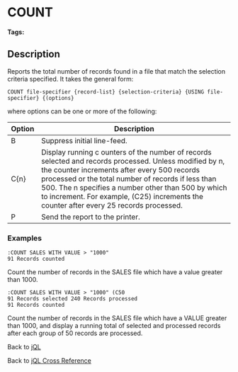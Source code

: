 # COUNT

<PageHeader />

**Tags:**
<badge text='jql' vertical='middle' />

## Description

Reports the total number of records found in a file that match the selection criteria specified. It takes the general form:

```
COUNT file-specifier {record-list} {selection-criteria} {USING file- specifier} {(options}
```

where options can be one or more of the following:

| Option | Description |
| --- | --- |
| B | Suppress initial line-feed. |
| C{n} | Display running c ounters of the number of records selected and records processed. Unless modified by n, the counter increments after every 500 records processed or the total number of records if less than 500. The n specifies a number other than 500 by which to increment. For example, (C25) increments the counter after every 25 records processed. |
| P | Send the report to the printer. |

### Examples

```
:COUNT SALES WITH VALUE > "1000"
91 Records counted
```

Count the number of records in the SALES file which have a value greater than 1000.

```
:COUNT SALES WITH VALUE > "1000" (C50
91 Records selected 240 Records processed
91 Records counted
```

Count the number of records in the SALES file which have a VALUE greater than 1000, and display a running total of selected and processed records after each group of 50 records are processed.

Back to [jQL](./../jbase-query-language/README.md)

Back to [jQL Cross Reference](./../jql-keyword-cross-reference/README.md)

<PageFooter />
